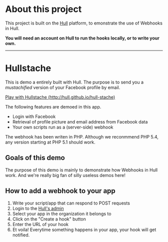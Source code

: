 # About this project

This project is built on the [Hull](http://hull.io) platform, to emonstrate the use of Webhooks in Hull.

**You will need an account on Hull to run the hooks locally, or to write your own.**

-----------------------
# Hullstache

This is demo a entirely built with Hull.
The purpose is to send you a _mustachified_ version of your Facebook profile by email.

[Play with Hullstache (http://hull.github.io/hull-stache)](http://hull.github.io/hull-stache)

The following features are demoed in this app.

* Login with Facebook
* Retrieval of profile picture and email address from Facebook data
* Your own scripts run as a (server-side) webhook

The webhook has been writen in PHP. Although we reconmmend PHP 5.4, any version starting at PHP 5.1 should work.

## Goals of this demo

The purpose of this demo is mainly to demonstrate how Webhooks in Hull work. And we're really big fan of silly useless demos here!

## How to add a webhook to your app

1. Write your script/app that can respond to POST requests
2. Login to the [Hull's admin](https://accounts.hullapp.io/)
3. Select your app in the organization it belongs to
4. Click on the "Create a hook" button
5. Enter the URL of your hook
6. Et voila! Everytime something happens in your app, your hook will get notified. 
